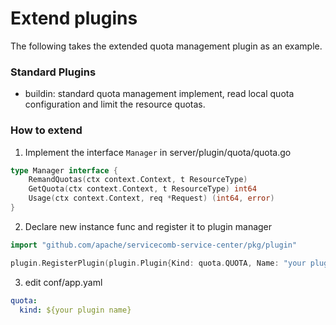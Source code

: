 # Extend plugins

The following takes the extended quota management plugin as an example.

### Standard Plugins

- buildin: standard quota management implement, read local quota configuration and limit the resource quotas.

### How to extend

1. Implement the interface `Manager` in server/plugin/quota/quota.go
```go
type Manager interface {
	RemandQuotas(ctx context.Context, t ResourceType)
	GetQuota(ctx context.Context, t ResourceType) int64
	Usage(ctx context.Context, req *Request) (int64, error)
}
```

2. Declare new instance func and register it to plugin manager
```go
import "github.com/apache/servicecomb-service-center/pkg/plugin"

plugin.RegisterPlugin(plugin.Plugin{Kind: quota.QUOTA, Name: "your plugin name", New: NewPluginInstanceFunc})
```

3. edit conf/app.yaml
```yaml
quota:
  kind: ${your plugin name}
```

